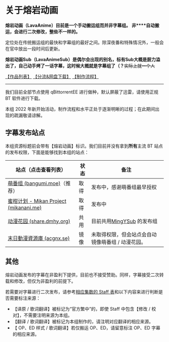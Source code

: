 # 关于熔岩动画

**熔岩动画（LavaAnime）目前是一个手动搬运组而并非字幕组。** **非****自动搬运，会进行二次修改，整些不一样的。**

定位处在传统搬运组的最快和字幕组的最好之间。除深夜番和特殊情况外，一般会在官中放出一段时间后更新。

**熔岩动画Sub（LavaAnimeSub）是偶尔会出现的别名，标有Sub大概是厨力溢出了，自己动手烤了一话字幕，这时候大概就是字幕组了（？**~~实际上就一个人~~

[【作品列表】](/list) [【分流&amp;网盘下载】](pan) [【制作流程】](how)

---

我们目前全部节点使用 qBittorrentEE 进行做种，默认屏蔽了迅雷，请使用正规 BT 软件进行下载。

本组 2022 年新开始活动，制作流程和水平正处于逐渐明晰的过程；在此期间出现的疏漏敬请谅解。

## 字幕发布站点

本组资源标题前会带有【熔岩动画】标识。我们目前并没有拿到**所有**主流 BT 站点的发布权限，下面是能够找到本组的站点：

| 站点（点击查看列表）                                                                                               | 状态 | 备注                                                  |
| ------------------------------------------------------------------------------------------------------------------ | ---- | ----------------------------------------------------- |
| [萌番组 (bangumi.moe)](https://bangumi.moe/tag/61f41a5f57d0f000073c6ced)（推荐）                                      | 取得 | 发布中，感谢萌番组最早授权                            |
| [蜜柑计划 - Mikan Project (mikanani.me)](https://mikanani.me/Home/PublishGroup/365)                                   | 取得 | 发布中                                                |
| [动漫花园 (share.dmhy.org)](https://share.dmhy.org/topics/list/user_id/755364)                                        | 共用 | 目前共用[MingYSub](https://www.mingysub.top/#/) 的发布组 |
| [末日動漫資源庫 (acgnx.se)](https://share.acgnx.se/search.php?sort_id=0&keyword=%E7%86%94%E5%B2%A9%E5%8A%A8%E7%94%BB) | 镜像 | 未取得权限，但会站点会自动镜像萌番组 / 动漫花园。     |

## 其他

熔岩动画发布的字幕在非盈利下提供，目前也不接受赞助。同样，字幕接受二次转载和修改，但仅为非盈利的前提下。

若需要对字幕进行二次发布，请参考[相应集数的 Staff 表](how)和以下内容来进行判断是否需要标注来源：

* 【译原 / 歌词翻译】被标记为“官方繁中”的，即使 Staff 中包含【修改 / 校对】，不需要注明来源为本组。
* 【翻译 / 歌词翻译】被标记为本组制作的，请注明对应翻译的相应来源。
* 【 OP、ED 样式 / 歌词翻译】若仅搬运 OP、ED，请留意标注 OP、ED 字幕的相应来源。
